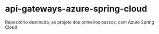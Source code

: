 # api-gateways-azure-spring-cloud
Repositório destinado, ao projeto dos primeiros passos, com Azure Spring Cloud
